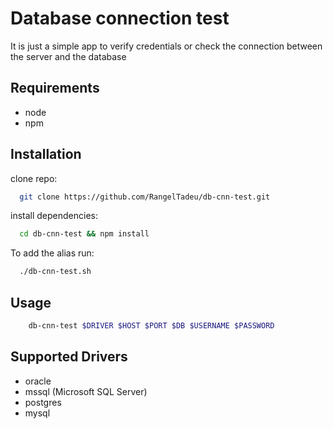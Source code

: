# Database connection test

It is just a simple app to verify credentials or check the connection between the server and the database

## Requirements

- node
- npm

## Installation

clone repo:

```bash
  git clone https://github.com/RangelTadeu/db-cnn-test.git
```

install dependencies:

```bash
  cd db-cnn-test && npm install
```

To add the alias run:

```bash
  ./db-cnn-test.sh
```

## Usage

```bash
    db-cnn-test $DRIVER $HOST $PORT $DB $USERNAME $PASSWORD
```

## Supported Drivers

- oracle
- mssql (Microsoft SQL Server)
- postgres
- mysql

